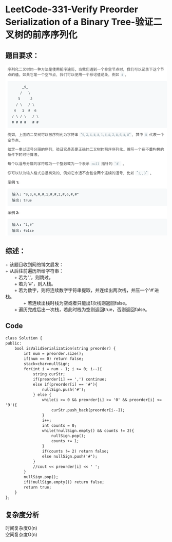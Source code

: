 # LeetCode-331-Verify Preorder Serialization of a Binary Tree-验证二叉树的前序序列化

## 题目要求：
![avatar](https://github.com/JakeChanFangZiyuan20/MyLeetCode/blob/img/img/331.png)





## 综述：  
\+ 该题目收到网络博文启发：  
\+ 从后往前遍历所给字符串：  
&emsp;&emsp;\+ 若为','，则跳过。  
&emsp;&emsp;\+ 若为'#'，则入栈。  
&emsp;&emsp;\+ 若为数字，则将连续数字字符串提取，并连续出两次栈，并压一个'#'进栈。  
&emsp;&emsp;&emsp;&emsp;\+  若连续出栈时栈为空或者只能出1次栈则返回false。  
&emsp;&emsp;\+ 遍历完成后出一次栈，若此时栈为空则返回true，否则返回false。  

## Code
```
class Solution {
public:
    bool isValidSerialization(string preorder) {
        int num = preorder.size();
        if(num == 0) return false;
        stack<char>nullSign;
        for(int i = num - 1; i >= 0; i--){
            string curStr;
            if(preorder[i] == ',') continue;
            else if(preorder[i] == '#'){
                nullSign.push('#');
            } else {
                while(i >= 0 && preorder[i] >= '0' && preorder[i] <= '9'){
                    curStr.push_back(preorder[i--]);
                }
                i++;
                int counts = 0;
                while(!nullSign.empty() && counts != 2){
                    nullSign.pop();
                    counts += 1;
                }
                if(counts != 2) return false;
                else nullSign.push('#');
            }
            //cout << preorder[i] << ' ';
        }
        nullSign.pop();
        if(!nullSign.empty()) return false;
        return true;
    }
};
```

## 复杂度分析
时间复杂度O(n)  
空间复杂度O(n)
